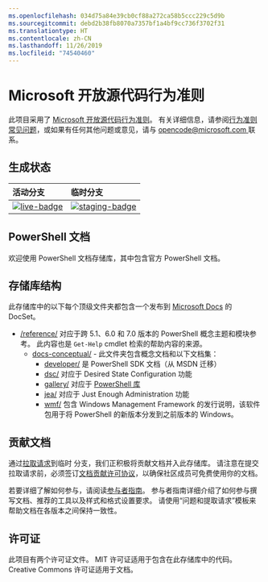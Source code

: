 ```yaml
---
ms.openlocfilehash: 034d75a84e39cb0cf88a272ca58b5ccc229c5d9b
ms.sourcegitcommit: debd2b38fb8070a7357bf1a4bf9cc736f3702f31
ms.translationtype: HT
ms.contentlocale: zh-CN
ms.lasthandoff: 11/26/2019
ms.locfileid: "74540460"
---
```

# <a name="microsoft-open-source-code-of-conduct"></a>Microsoft 开放源代码行为准则

此项目采用了 [Microsoft 开放源代码行为准则](https://opensource.microsoft.com/codeofconduct/)。 有关详细信息，请参阅[行为准则常见问题](https://opensource.microsoft.com/codeofconduct/faq/)，或如果有任何其他问题或意见，请与 [opencode@microsoft.com ](mailto:opencode@microsoft.com) 联系。

[live-badge]: https://powershell.visualstudio.com/PowerShell-Docs/_apis/build/status/PowerShell-Docs-CI?branchName=live
[staging-badge]: https://powershell.visualstudio.com/PowerShell-Docs/_apis/build/status/PowerShell-Docs-CI?branchName=staging

## <a name="build-status"></a>生成状态

| 活动分支 | 临时分支 |
|:------------|:---------------|
| [![live-badge][]][live-badge] | [![staging-badge][]][staging-badge]

## <a name="powershell-documentation"></a>PowerShell 文档

欢迎使用 PowerShell 文档存储库，其中包含官方 PowerShell 文档。

## <a name="repository-structure"></a>存储库结构

此存储库中的以下每个顶级文件夹都包含一个发布到 [Microsoft Docs](https://docs.microsoft.com/powershell) 的 DocSet。

- [/reference/](https://docs.microsoft.com/powershell/scripting/) 对应于跨 5.1、6.0 和 7.0 版本的 PowerShell 概念主题和模块参考。 此内容也是 `Get-Help` cmdlet 检索的帮助内容的来源。
  - [docs-conceptual/](https://docs.microsoft.com/powershell) - 此文件夹包含概念文档和以下文档集：
    - [developer/](https://docs.microsoft.com/powershell/scripting/developer/) 是 PowerShell SDK 文档（从 MSDN 迁移）
    - [dsc/](https://docs.microsoft.com/powershell/scripting/dsc/) 对应于 Desired State Configuration 功能
    - [gallery/](https://docs.microsoft.com/powershell/scripting/gallery) 对应于 [PowerShell 库](https://www.powershellgallery.com/)
    - [jea/](https://docs.microsoft.com/powershell/scripting/jea/) 对应于 Just Enough Administration 功能
    - [wmf/](https://docs.microsoft.com/powershell/scripting/wmf/overview) 包含 Windows Management Framework 的发行说明，该软件包用于将 PowerShell 的新版本分发到之前版本的 Windows。

## <a name="contributing"></a>贡献文档

通过[拉取请求](https://help.github.com/articles/using-pull-requests/)到临时  分支，我们正积极将贡献文档并入此存储库。
请注意在提交拉取请求前，必须签订[文档贡献许可协议](https://cla.microsoft.com/)，以确保社区成员可免费使用你的文档。

若要详细了解如何参与，请阅读[参与者指南](https://docs.microsoft.com/contribute/powershell/powershell-contribute)。 参与者指南详细介绍了如何参与撰写文档、推荐的工具以及样式和格式设置要求。 请使用“问题和提取请求”模板来帮助文档在各版本之间保持一致性。

## <a name="licenses"></a>许可证

此项目有两个许可证文件。 MIT 许可证适用于包含在此存储库中的代码。 Creative Commons 许可证适用于文档。